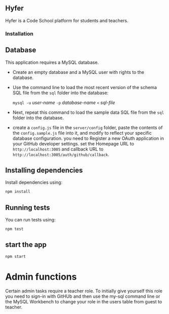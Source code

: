 ## Hyfer

Hyfer is a Code School platform for students and teachers.

### Installation

## Database

This application requires a MySQL database.

- Create an empty database and a MySQL user with rights to the database.

- Use the command line to load the most recent version of the schema SQL file from the `sql` folder into the database:

    `mysql -u` _user-name_ `-p` _database-name_ `<` _sql-file_

- Next, repeat this command to load the sample data SQL file from the `sql` folder into the database.

- create a `config.js` file in the `server/config` folder, paste the contents of the `config.sample.js` file into it, and modify to reflect your specific database configuration.
you need to Register a new OAuth application in your GitHub developer settings. set the Homepage URL to `http://localhost:3005` and callback URL to `http://localhost:3005/auth/github/callback`.

## Installing dependencies

Install dependencies using:
```bash
npm install
```

## Running tests

You can run tests using:

```bash
npm test
```

## start the app

```bash
npm start
```

# Admin functions

Certain admin tasks require a teacher role. To initially give yourself this role you need to sign-in with GitHUb and then use the my-sql command line or the MySQL Workbench to change your role in the users table from guest to teacher.

